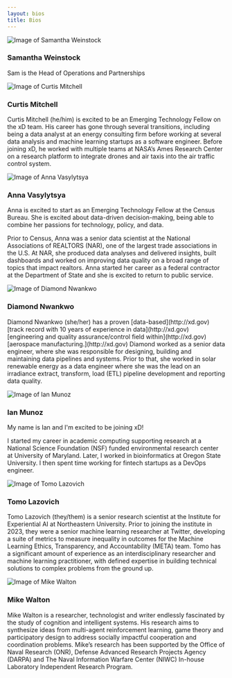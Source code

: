 ```yaml
---
layout: bios
title: Bios
---
```

<div>
<img id="attptgXIhrtZAHqE8" alt="Image of Samantha Weinstock" src="https://v5.airtableusercontent.com/v2/23/23/1702922400000/Jal1G2XwWoziMDpbxrVr2A/INPmlcpuySJgZ51wspB8TYSo54OrZjJKVQpwuXcwCjnzDd8k23Es6NU_JSnA9T9_5U6Y0DsF0iO-8GlVT22yEslbtffs-cUebRhWdNUpWwRwh7KiX9MwDK0AqFQHkw7nPgMbtanvs5RA4RDp_LN27A/2ZMoCl4v43XXJQWmTK56wIMueckh6Wvy475IzSdl1PQ" />
<h3>Samantha Weinstock</h3>
<p>Sam is the Head of Operations and Partnerships
</p>
</div>
<div>
<img id="attzMv5LoQkfN8oSs" alt="Image of Curtis Mitchell" src="https://v5.airtableusercontent.com/v2/23/23/1702922400000/rWA7_96IQa8__mgPMQUI8g/b0SyNG5hqNmEbRVhNC5FgeGqp43Cm-Ra3NYI43YvJ_ZoUM8DaTFo7tcUr8H-2OTmQ9RSnpsDgNUeCpldmGjdPnwhdF6gxC1RmKgt3VvyS5ecxCJwp1wPfDzb4HyXK60WjYWBDZv1ZEVS3o9hX-8SxKlpiIQOBeqfEVmKMBYQ0c8/bMEfN6jUMN4TgbI1NWXfJvJESRwfU1iuKkK6jXv30dM" />
<h3>Curtis Mitchell</h3>
<p>Curtis Mitchell (he/him) is excited to be an
Emerging Technology Fellow on the xD team.
His career has gone through several transitions,
including being a data analyst at an energy
consulting firm before working at several data
analysis and machine learning startups as a
software engineer. Before joining xD, he worked
with multiple teams at NASA’s Ames Research
Center on a research platform to integrate
drones and air taxis into the air traffic control
system.
</p>
</div>
<div>
<img id="attoZc4P4TFYJW2aW" alt="Image of Anna Vasylytsya" src="https://v5.airtableusercontent.com/v2/23/23/1702922400000/YScjKLwjdi2pZHKw5p6b0g/j7_646zQj8MQ75pT43rSvTTfFuVuYz3NiIArHPPJIRYW96C363SbvskT0l0m5InkuGMK2JAX6DW47-mB3uAehWEZATsAVyBHzknXlOKTWNzIhv-uU18lglKoOu8X8CroGv09HNPADgjzn1oys6etjReRd4OmCrGKu7v5m8kCLGU/sZLAuceBkpEuJvJZm15PQNEuTA7zLVUYG9IZ8EZWD3U" />
<h3>Anna Vasylytsya</h3>
<p>Anna is excited to start as an Emerging Technology
Fellow at the Census Bureau. She is excited about
data-driven decision-making, being able to combine
her passions for technology, policy, and data.

Prior to Census, Anna was a senior data scientist at
the National Associations of REALTORS (NAR), one of
the largest trade associations in the U.S. At NAR, she
produced data analyses and delivered insights, built
dashboards and worked on improving data quality on
a broad range of topics that impact realtors. Anna
started her career as a federal contractor at the
Department of State and she is excited to return to
public service.
</p>
</div>
<div>
<img id="attW7Ep5zdBwxFzzB" alt="Image of Diamond Nwankwo" src="https://v5.airtableusercontent.com/v2/23/23/1702922400000/hBujmVnkkpphMogfOsidTw/iflItmUZ5OsUaju4N7nwZe9oavlxweVVflNM1clTOaV7WeynfVPEYVogdv8QuAi8eteN0NGVrwyjuEXtrOki4yBMd700jqRG7yLzFEQb-4T1grsH_0RiyM4pYUIy-t_6H1RK4cJKItKWd21HyG7WYL_nm4Mmt_LPeeSXZ7PHf5A/Hr2C2NMkX7TKJf1egLDiLiirFHO_8pBmm5LvpZkfZMA" />
<h3>Diamond Nwankwo</h3>
<p>Diamond Nwankwo (she/her) has a proven [data-based](http://xd.gov)
[track record with 10 years of experience in data](http://xd.gov)
[engineering and quality assurance/control field within](http://xd.gov)
[aerospace manufacturing.](http://xd.gov) Diamond worked as a senior
data engineer, where she was responsible for designing,
building and maintaining data pipelines and systems.
Prior to that, she worked in solar renewable energy as a
data engineer where she was the lead on an irradiance
extract, transform, load (ETL) pipeline development and
reporting data quality.
</p>
</div>
<div>
<img id="attlQoVOY2bfunFKj" alt="Image of Ian Munoz" src="https://v5.airtableusercontent.com/v2/23/23/1702922400000/51Y3PisydeT5W3nrjR6xCA/urK8hS_z_9OXSvAsPh9FqnlS0pc9pa51S62aWjiYj2TTaFGJybqlwVrnn6nmo6oL1V7Se_hpQoHkGQJTHGw6fqN7iG2FUdrdrJtKFuizHt1JRQ3Pzv5t51u58fEXf_ltLGs090qjwAiFnABZSHSBfSGGQcz1TK4bzvM5HtTBjn4/9MI6dr6vA7071tqrJJIuk7CXCFtfWkSgAUjnycKfhPk" />
<h3>Ian Munoz</h3>
<p>My name is Ian and I'm excited to be joining xD!

I started my career in academic computing
supporting research at a National Science
Foundation (NSF) funded environmental research
center at University of Maryland. Later, I worked in
bioinformatics at Oregon State University. I then
spent time working for fintech startups as a
DevOps engineer.
</p>
</div>
<div>
<img id="attR760W90B7VP511" alt="Image of Tomo Lazovich" src="https://v5.airtableusercontent.com/v2/23/23/1702922400000/ordT-T3yOpSzPk_9Q4qFUg/1J0oPxsbZYBvFpW0wPtrd8XQPZl2J4kuU3VNXhh7XcK2dPh5uozstKckEjsbHWpt400XKDS7Ro3UozrOo3fXfaV12zMcay_ycRvRYmJpc25hfsHuP3oTn8kEwQsInUR2SMEyCKCLMpj2zLVQx9tOlp3v1oYUHw-sCYVZqS0E7q0/LCFVXg97m-OnJ426HMbTxXd10St_ZZQBiP3DjfRI6fI" />
<h3>Tomo Lazovich</h3>
<p>Tomo Lazovich (they/them) is a senior research scientist at the
Institute for Experiential AI at Northeastern University. Prior to
joining the institute in 2023, they were a senior machine
learning researcher at Twitter, developing a suite of metrics to
measure inequality in outcomes for the Machine Learning
Ethics, Transparency, and Accountability (META) team. Tomo
has a significant amount of experience as an interdisciplinary
researcher and machine learning practitioner, with defined
expertise in building technical solutions to complex problems
from the ground up.
</p>
</div>
<div>
<img id="attROSxw6AXAkJppo" alt="Image of Mike Walton" src="https://v5.airtableusercontent.com/v2/23/23/1702922400000/YEGrfUfckXOxhMNhcV_OKw/dWQprJTqGvgMHX0-Q8k_Kk_Ar2a_yXVLjYm7a9DaW0_uGCCcgp2Q2g0HReRqdfQy41MRmrIMVByY18VXkfNIfiQD7uYm3U_JUnVBbTbaFO4ZeZwaCo_Q87y_RxCq8dPbdIWRFSKSMtMgOzZshtanrnZ6QMt7klFi9nRfvlSAe3E/NLQUne8OMqBzNEuUsP2abdXmUUtaiAOEeD0HIqZ0vzQ" />
<h3>Mike Walton</h3>
<p>Mike Walton is a researcher, technologist and
writer endlessly fascinated by the study of
cognition and intelligent systems. His research
aims to synthesize ideas from multi-agent
reinforcement learning, game theory and
participatory design to address socially impactful
cooperation and coordination problems. Mike’s
research has been supported by the Office of Naval
Research (ONR), Defense Advanced Research
Projects Agency (DARPA) and The Naval
Information Warfare Center (NIWC) In-house
Laboratory Independent Research Program.
</p>
</div>